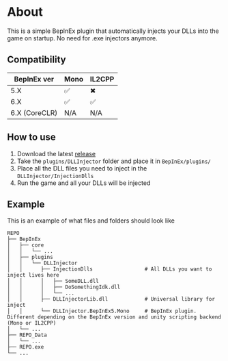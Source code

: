 # About

This is a simple BepInEx plugin that automatically injects your DLLs into the game on startup. No need for .exe injectors anymore.

## Compatibility

| BepInEx ver | Mono | IL2CPP |
| ----------- | ---- | ------ |
| 5.X | ✅️ | ✖ |
| 6.X | ✅ | ✅ |
| 6.X (CoreCLR) | N/A | N/A |

## How to use

<ol>
  <li>Download the latest <a href="https://github.com/tybikkryt/BepInEx.DLLInjector/releases/latest">release</a></li>
  <li>Take the <code>plugins/DLLInjector</code> folder and place it in <code>BepInEx/plugins/</code></li>
  <li>Place all the DLL files you need to inject in the <code>DLLInjector/InjectionDlls</code></li>
  <li>Run the game and all your DLLs will be injected</li>
</ol>

## Example

This is an example of what files and folders should look like
```
REPO
├── BepInEx
│   ├── core
│   │   └── ...
│   ├── plugins
│   │   └── DLLInjector
│   │      ├── InjectionDlls                 # All DLLs you want to inject lives here
│   │      │   ├── SomeDLL.dll
│   │      │   ├── DoSomethingIdk.dll
│   │      │   └── ...
│   │      ├── DLLInjectorLib.dll            # Universal library for inject
│   │      └── DLLInjector.BepInEx5.Mono     # BepInEx plugin. Different depending on the BepInEx version and unity scripting backend (Mono or IL2CPP)
│   └── ...
├── REPO_Data
│   └── ...
├── REPO.exe
└── ...
```
